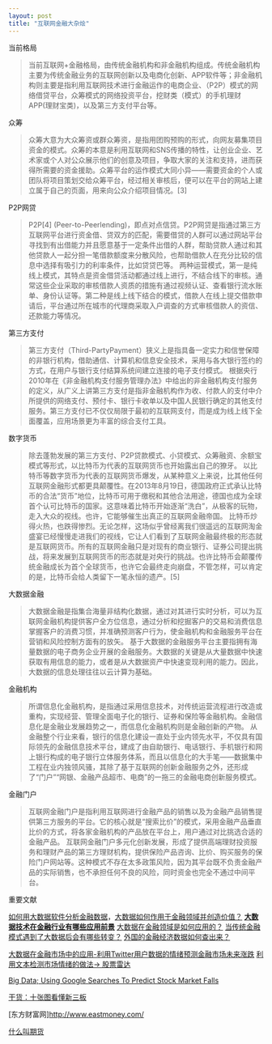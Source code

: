 ```yaml
---
layout: post
title: "互联网金融大杂烩"
---
```


当前格局

  >当前互联网+金融格局，由传统金融机构和非金融机构组成。传统金融机构主要为传统金融业务的互联网创新以及电商化创新、APP软件等；非金融机构则主要是指利用互联网技术进行金融运作的电商企业、（P2P）模式的网络借贷平台，众筹模式的网络投资平台，挖财类（模式）的手机理财APP(理财宝类)，以及第三方支付平台等。

众筹

  >众筹大意为大众筹资或群众筹资，是指用团购预购的形式，向网友募集项目资金的模式。众筹的本意是利用互联网和SNS传播的特性，让创业企业、艺术家或个人对公众展示他们的创意及项目，争取大家的关注和支持，进而获得所需要的资金援助。众筹平台的运作模式大同小异——需要资金的个人或团队将项目策划交给众筹平台，经过相关审核后，便可以在平台的网站上建立属于自己的页面，用来向公众介绍项目情况。[3]

P2P网贷

  >P2P[4] (Peer-to-Peerlending)，即点对点信贷。P2P网贷是指通过第三方互联网平台进行资金借、贷双方的匹配，需要借贷的人群可以通过网站平台寻找到有出借能力并且愿意基于一定条件出借的人群，帮助贷款人通过和其他贷款人一起分担一笔借款额度来分散风险，也帮助借款人在充分比较的信息中选择有吸引力的利率条件，比如贷贷巴等。
  两种运营模式，第一是纯线上模式，其特点是资金借贷活动都通过线上进行，不结合线下的审核。通常这些企业采取的审核借款人资质的措施有通过视频认证、查看银行流水账单、身份认证等。第二种是线上线下结合的模式，借款人在线上提交借款申请后，平台通过所在城市的代理商采取入户调查的方式审核借款人的资信、还款能力等情况。

第三方支付

  >第三方支付（Third-PartyPayment）狭义上是指具备一定实力和信誉保障的非银行机构，借助通信、计算机和信息安全技术，采用与各大银行签约的方式，在用户与银行支付结算系统间建立连接的电子支付模式。
  根据央行2010年在《非金融机构支付服务管理办法》中给出的非金融机构支付服务的定义，从广义上讲第三方支付是指非金融机构作为收、付款人的支付中介所提供的网络支付、预付卡、银行卡收单以及中国人民银行确定的其他支付服务。第三方支付已不仅仅局限于最初的互联网支付，而是成为线上线下全面覆盖，应用场景更为丰富的综合支付工具。

数字货币

  >除去蓬勃发展的第三方支付、P2P贷款模式、小贷模式、众筹融资、余额宝模式等形式，以比特币为代表的互联网货币也开始露出自己的獠牙。
  以比特币等数字货币为代表的互联网货币爆发，从某种意义上来说，比其他任何互联网金融形式都更具颠覆性。在2013年8月19日，德国政府正式承认比特币的合法“货币”地位，比特币可用于缴税和其他合法用途，德国也成为全球首个认可比特币的国家。这意味着比特币开始逐渐“洗白”，从极客的玩物，走入大众的视线。也许，它能够催生出真正的互联网金融帝国。
  比特币炒得火热，也跌得惨烈。无论怎样，这场似乎曾经离我们很遥远的互联网淘金盛宴已经慢慢走进我们的视线，它让人们看到了互联网金融最终极的形态就是互联网货币。所有的互联网金融只是对现有的商业银行、证券公司提出挑战，将来发展到互联网货币的形态就是对央行的挑战。也许比特币会颠覆传统金融成长为首个全球货币，也许它会最终走向崩盘，不管怎样，可以肯定的是，比特币会给人类留下一笔永恒的遗产。[5]

大数据金融

  >大数据金融是指集合海量非结构化数据，通过对其进行实时分析，可以为互联网金融机构提供客户全方位信息，通过分析和挖掘客户的交易和消费信息掌握客户的消费习惯，并准确预测客户行为，使金融机构和金融服务平台在营销和风险控制方面有的放矢。
  基于大数据的金融服务平台主要指拥有海量数据的电子商务企业开展的金融服务。大数据的关键是从大量数据中快速获取有用信息的能力，或者是从大数据资产中快速变现利用的能力。因此，大数据的信息处理往往以云计算为基础。

金融机构

  >所谓信息化金融机构，是指通过采用信息技术，对传统运营流程进行改造或重构，实现经营、管理全面电子化的银行、证券和保险等金融机构。金融信息化是金融业发展趋势之一，而信息化金融机构则是金融创新的产物。
  从金融整个行业来看，银行的信息化建设一直处于业内领先水平，不仅具有国际领先的金融信息技术平台，建成了由自助银行、电话银行、手机银行和网上银行构成的电子银行立体服务体系，而且以信息化的大手笔——数据集中工程在业内独领风骚，其除了基于互联网的创新金融服务之外，还形成了“门户”“网银、金融产品超市、电商”的一拖三的金融电商创新服务模式。

金融门户

  >互联网金融门户是指利用互联网进行金融产品的销售以及为金融产品销售提供第三方服务的平台。它的核心就是“搜索比价”的模式，采用金融产品垂直比价的方式，将各家金融机构的产品放在平台上，用户通过对比挑选合适的金融产品。
  互联网金融门户多元化创新发展，形成了提供高端理财投资服务和理财产品的第三方理财机构，提供保险产品咨询、比价、购买服务的保险门户网站等。这种模式不存在太多政策风险，因为其平台既不负责金融产品的实际销售，也不承担任何不良的风险，同时资金也完全不通过中间平台。

重要文献

  [如何用大数据软件分析金融数据](http://www.zhihu.com/question/22858430)，[大数据如何作用于金融领域并创造价值？](http://www.36dsj.com/archives/10041)
  [**大数据技术在金融行业有哪些应用前景**](http://www.zhihu.com/question/27561422)
  [大数据在金融领域是如何应用的？](http://www.zhihu.com/question/21094114)
  [当传统金融模式遇到了大数据后会有哪些转变？](http://www.zhihu.com/question/21642875)
  [外国的金融经济数据如何查出来？](http://www.zhihu.com/question/31259020)

  [大数据在金融市场中的应用-利用Twitter用户数据的情绪预测金融市场未来涨跌](http://zhuanlan.zhihu.com/econophysics/19944548)
  [利用文本检测市场情绪的做法-> 股票雷达](http://www.gu360.com/)

  [Big Data; Using Google Searches To Predict Stock Market Falls](http://www.forbes.com/sites/timworstall/2014/08/04/big-data-using-google-searches-to-predict-stock-market-falls/)

  [干货：十张图看懂新三板](http://www.sanban18.com/baike/4418.html)

  [东方财富网]http://www.eastmoney.com/

  [什么叫期货](http://www.zhihu.com/question/23512883)